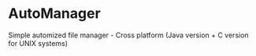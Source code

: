 # AutoManager
Simple automized file manager - Cross platform (Java version + C version for UNIX systems)
